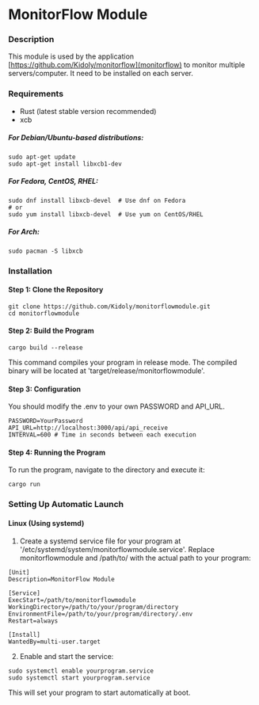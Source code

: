 # MonitorFlow Module

### Description

This module is used by the application [https://github.com/Kidoly/monitorflow](monitorflow) to monitor multiple servers/computer. It need to be installed on each server.

### Requirements

- Rust (latest stable version recommended)
- xcb

##### For Debian/Ubuntu-based distributions:

```
sudo apt-get update
sudo apt-get install libxcb1-dev
```

##### For Fedora, CentOS, RHEL:

```
sudo dnf install libxcb-devel  # Use dnf on Fedora
# or
sudo yum install libxcb-devel  # Use yum on CentOS/RHEL
```

##### For Arch:

```
sudo pacman -S libxcb
```

### Installation

#### Step 1: Clone the Repository

```
git clone https://github.com/Kidoly/monitorflowmodule.git
cd monitorflowmodule
```

#### Step 2: Build the Program

```
cargo build --release
```

This command compiles your program in release mode. The compiled binary will be located at 'target/release/monitorflowmodule'.

#### Step 3: Configuration

You should modify the .env to your own PASSWORD and API_URL.

```
PASSWORD=YourPassword
API_URL=http://localhost:3000/api/api_receive
INTERVAL=600 # Time in seconds between each execution
```

#### Step 4: Running the Program

To run the program, navigate to the directory and execute it:

```
cargo run
```

### Setting Up Automatic Launch

#### Linux (Using systemd)

1. Create a systemd service file for your program at '/etc/systemd/system/monitorflowmodule.service'. Replace monitorflowmodule and /path/to/ with the actual path to your program:

```
[Unit]
Description=MonitorFlow Module

[Service]
ExecStart=/path/to/monitorflowmodule
WorkingDirectory=/path/to/your/program/directory
EnvironmentFile=/path/to/your/program/directory/.env
Restart=always

[Install]
WantedBy=multi-user.target
```

2. Enable and start the service:

```
sudo systemctl enable yourprogram.service
sudo systemctl start yourprogram.service
```

This will set your program to start automatically at boot.

